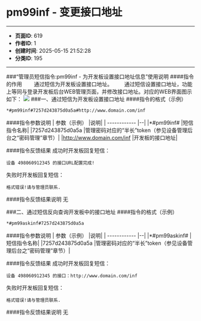 # pm99inf - 变更接口地址

---
- **页面ID**: 619
- **作者ID**: 1
- **创建时间**: 2025-05-15 21:52:28
- **分类ID**: 195
---

###“管理员短信指令:pm99inf - 为开发板设置接口地址信息”使用说明
####指令的作用
　　通过短信为开发板设置接口地址。
　　通过短信设置接口地址，功能上等同与登录开发板后台WEB管理页面，并修改接口地址。对应的WEB界面图示如下：
  ![](images/168b2f65_63c8c6c4457c5.png)
###一、通过短信为开发板设置接口地址
####指令的格式（示例）
```html
*#pm99inf#7257d243875d0a5a#http://www.domain.com/inf
```
####指令参数说明
 | 参数（示例） |说明|
| ------------  |--|
|*#pm99inf#   |短信指令名称|
|7257d243875d0a5a |管理密码对应的“半长”token（参见设备管理后台之“密码管理”章节）|
|http://www.domain.com/inf |开发板的接口地址|

####指令反馈结果
成功时开发板回复短信：
```
设备 498060912345 的接口URL配置完成!
```

失败时开发板回复短信：
```
格式错误!请与管理员联系.
```

####指令反馈结果说明
无
　　
　　
  
###二、通过短信反向查询开发板中的接口地址
####指令的格式（示例）
```html
*#pm99askinf#7257d243875d0a5a
```

  
####指令参数说明
| 参数（示例） |说明|
| ------------  |--|
|*#pm99askinf#   |短信指令名称|
|7257d243875d0a5a |管理密码对应的“半长”token（参见设备管理后台之“密码管理”章节）|


####指令反馈结果
成功时开发板回复短信：
```
设备 498060912345 的接口：http://www.domain.com/inf
```

失败时开发板回复短信：
```
格式错误!请与管理员联系.
```

####指令反馈结果说明
无



